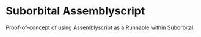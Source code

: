 # Suborbital Assemblyscript

Proof-of-concept of using Assemblyscript as a Runnable within Suborbital.

